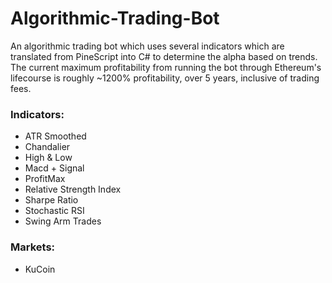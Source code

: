 # Algorithmic-Trading-Bot
An algorithmic trading bot which uses several indicators which are translated from PineScript into C# to determine the alpha based on trends. The current maximum profitability from running the bot through Ethereum's lifecourse is roughly ~1200% profitability, over 5 years, inclusive of trading fees.

### Indicators:
- ATR Smoothed
- Chandalier
- High & Low
- Macd + Signal
- ProfitMax
- Relative Strength Index
- Sharpe Ratio
- Stochastic RSI
- Swing Arm Trades

### Markets:
- KuCoin
